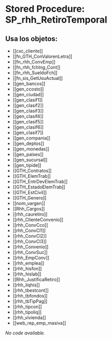 # Stored Procedure: SP_rhh_RetiroTemporal

## Usa los objetos:
- [[cxc_cliente]]
- [[fn_GTH_ConValorenLetra]]
- [[fn_rhh_ConvEmp]]
- [[fn_rhh_fchIng_Cont]]
- [[fn_rhh_SueldoFch]]
- [[fn_sis_GetUsuActual]]
- [[gen_bancos]]
- [[gen_ccosto]]
- [[gen_ciudad]]
- [[gen_clasif1]]
- [[gen_clasif2]]
- [[gen_clasif3]]
- [[gen_clasif4]]
- [[gen_clasif5]]
- [[gen_clasif6]]
- [[gen_clasif7]]
- [[gen_compania]]
- [[gen_deptos]]
- [[gen_monedas]]
- [[gen_paises]]
- [[gen_sucursal]]
- [[gen_tipide]]
- [[GTH_Contratos]]
- [[GTH_ElemTrab]]
- [[GTH_EntrDevElemTrab]]
- [[GTH_EstadoElemTrab]]
- [[GTH_EstCivil]]
- [[GTH_Genero]]
- [[nom_vargen]]
- [[Rhh_Cargos]]
- [[rhh_cauretiro]]
- [[rhh_ClienteConvenio]]
- [[rhh_ConvCco]]
- [[rhh_ConvCl1]]
- [[rhh_ConvCl2]]
- [[rhh_ConvCl3]]
- [[rhh_Convenio]]
- [[rhh_ConvSuc]]
- [[rhh_EmpConv]]
- [[rhh_emplea]]
- [[rhh_hisfon]]
- [[rhh_hislab]]
- [[Rhh_JustificaRetiro]]
- [[rhh_liqhis]]
- [[rhh_tbestcont]]
- [[rhh_tbfondos]]
- [[rhh_tbTipPag]]
- [[rhh_tipcon]]
- [[rhh_tipoliq]]
- [[rhh_vivienda]]
- [[web_rep_emp_masiva]]

*No code available.*
